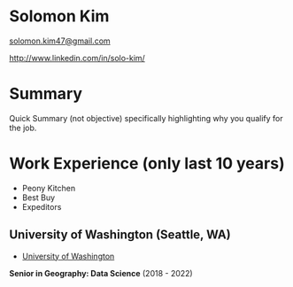 # Solomon Kim

solomon.kim47@gmail.com

http://www.linkedin.com/in/solo-kim/

# Summary

Quick Summary (not objective) specifically highlighting why you qualify for the job.

# Work Experience (only last 10 years)

* Peony Kitchen
* Best Buy
* Expeditors

## University of Washington (Seattle, WA)

* [University of Washington][]

**Senior in Geography: Data Science** (2018 - 2022)

[University of Washington]: http://www.uw.edu